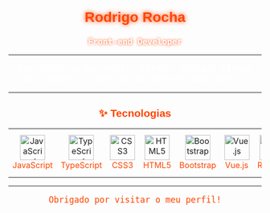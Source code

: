 <div align="center">
  <h1 style="color: #FF4500; font-family: 'Orbitron', sans-serif; text-shadow: 0 0 10px #FF4500;">
    Rodrigo Rocha
  </h1>

  <h3 style="color: #FFFFFF; font-family: 'Roboto Mono', monospace; text-shadow: 0 0 5px #FF4500;">
    Front-end Developer
  </h3>
</div>

---

<div align="center">
  <p style="color: #FFFFFF; font-family: 'Roboto Mono', monospace; font-size: 1.2em;">
    Bem-vindo ao meu perfil GitHub! Explore minhas habilidades e tecnologias demonstradas abaixo.
  </p>
</div>

---

## <div align="center"><span style="color: #FF4500; font-family: 'Orbitron', sans-serif;">✨ Tecnologias </span></div>

<div align="center">
  <table>
    <tr>
      <td align="center">
        <img src="https://cdn.jsdelivr.net/gh/devicons/devicon/icons/javascript/javascript-original.svg" alt="JavaScript" width="50" height="50"/><br>
        <span style="color: #FF4500;">JavaScript</span>
      </td>
      <td align="center">
        <img src="https://cdn.jsdelivr.net/gh/devicons/devicon/icons/typescript/typescript-original.svg" alt="TypeScript" width="50" height="50"/><br>
        <span style="color: #FF4500;">TypeScript</span>
      </td>
      <td align="center">
        <img src="https://cdn.jsdelivr.net/gh/devicons/devicon/icons/css3/css3-original.svg" alt="CSS3" width="50" height="50"/><br>
        <span style="color: #FF4500;">CSS3</span>
      </td>
      <td align="center">
        <img src="https://cdn.jsdelivr.net/gh/devicons/devicon/icons/html5/html5-original.svg" alt="HTML5" width="50" height="50"/><br>
        <span style="color: #FF4500;">HTML5</span>
      </td>
      <td align="center">
        <img src="https://cdn.jsdelivr.net/gh/devicons/devicon/icons/bootstrap/bootstrap-original.svg" alt="Bootstrap" width="50" height="50"/><br>
        <span style="color: #FF4500;">Bootstrap</span>
      </td>
      <td align="center">
        <img src="https://cdn.jsdelivr.net/gh/devicons/devicon/icons/vuejs/vuejs-original.svg" alt="Vue.js" width="50" height="50"/><br>
        <span style="color: #FF4500;">Vue.js</span>
      </td>
      <td align="center">
        <img src="https://cdn.jsdelivr.net/gh/devicons/devicon/icons/react/react-original.svg" alt="React.js" width="50" height="50"/><br>
        <span style="color: #FF4500;">React.js</span>
      </td>
      <td align="center">
        <img src="https://cdn.jsdelivr.net/gh/devicons/devicon/icons/vscode/vscode-original.svg" alt="VS Code" width="50" height="50"/><br>
        <span style="color: #FF4500;">VS Code</span>
      </td>
      <td align="center">
        <img src="https://upload.wikimedia.org/wikipedia/commons/0/04/ChatGPT_logo.svg" alt="ChatGPT" width="50" height="50"/><br>
        <span style="color: #FF4500;">ChatGPT</span>
      </td>
    </tr>
  </table>
</div>

---

<p align="center" style="color: #FF4500; font-family: 'Roboto Mono', monospace; font-size: 1.2em;">
  Obrigado por visitar o meu perfil!
</p>
